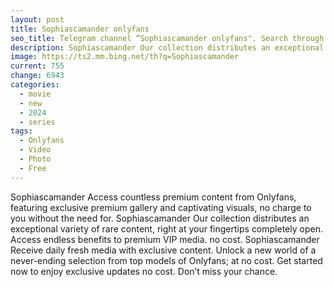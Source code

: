 ```yaml
---
layout: post
title: Sophiascamander onlyfans
seo_title: Telegram channel “Sophiascamander onlyfans". Search through Telegram channels. Catalog of telegram channels.
description: Sophiascamander Our collection distributes an exceptional variety of rare content, right at your fingertips completely open
image: https://ts2.mm.bing.net/th?q=Sophiascamander
current: 755
change: 6943
categories:
  - movie
  - new
  - 2024
  - series
tags: 
  - Onlyfans
  - Video
  - Photo
  - Free
---
```


Sophiascamander Access countless premium content from Onlyfans, featuring exclusive premium gallery and captivating visuals, no charge to you without the need for. Sophiascamander Our collection distributes an exceptional variety of rare content, right at your fingertips completely open. Access endless benefits to premium VIP media. no cost. Sophiascamander Receive daily fresh media with exclusive content. Unlock a new world of a never-ending selection from top models of Onlyfans; at no cost. Get started now to enjoy exclusive updates no cost. Don’t miss your chance.

